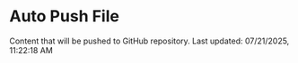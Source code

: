 # Auto Push File

Content that will be pushed to GitHub repository.
Last updated: 07/21/2025, 11:22:18 AM